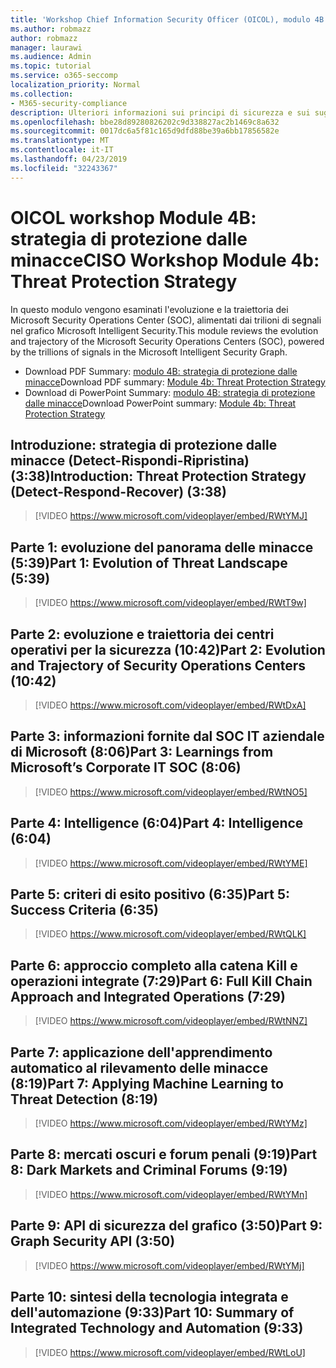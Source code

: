 ```yaml
---
title: 'Workshop Chief Information Security Officer (OICOL), modulo 4B: strategia di protezione dalle minacce'
ms.author: robmazz
author: robmazz
manager: laurawi
ms.audience: Admin
ms.topic: tutorial
ms.service: o365-seccomp
localization_priority: Normal
ms.collection:
- M365-security-compliance
description: Ulteriori informazioni sui principi di sicurezza e sui suggerimenti per modernizzare la sicurezza nell'organizzazione.
ms.openlocfilehash: bbe28d89280826202c9d338827ac2b1469c8a632
ms.sourcegitcommit: 0017dc6a5f81c165d9dfd88be39a6bb17856582e
ms.translationtype: MT
ms.contentlocale: it-IT
ms.lasthandoff: 04/23/2019
ms.locfileid: "32243367"
---
```

# <a name="ciso-workshop-module-4b-threat-protection-strategy"></a><span data-ttu-id="4c51c-103">OICOL workshop Module 4B: strategia di protezione dalle minacce</span><span class="sxs-lookup"><span data-stu-id="4c51c-103">CISO Workshop Module 4b: Threat Protection Strategy</span></span> 

<span data-ttu-id="4c51c-104">In questo modulo vengono esaminati l'evoluzione e la traiettoria dei Microsoft Security Operations Center (SOC), alimentati dai trilioni di segnali nel grafico Microsoft Intelligent Security.</span><span class="sxs-lookup"><span data-stu-id="4c51c-104">This module reviews the evolution and trajectory of the Microsoft Security Operations Centers (SOC), powered by the trillions of signals in the Microsoft Intelligent Security Graph.</span></span>

- <span data-ttu-id="4c51c-105">Download PDF Summary: [modulo 4B: strategia di protezione dalle minacce](media/ciso-workshop-4b-threat-protection-strategy.pdf)</span><span class="sxs-lookup"><span data-stu-id="4c51c-105">Download PDF summary: [Module 4b: Threat Protection Strategy](media/ciso-workshop-4b-threat-protection-strategy.pdf)</span></span>
- <span data-ttu-id="4c51c-106">Download di PowerPoint Summary: [modulo 4B: strategia di protezione dalle minacce](https://docs.microsoft.com/office365/securitycompliance/media/ciso-workshop-4b-threat-protection-strategy.pptx)</span><span class="sxs-lookup"><span data-stu-id="4c51c-106">Download PowerPoint summary: [Module 4b: Threat Protection Strategy](https://docs.microsoft.com/office365/securitycompliance/media/ciso-workshop-4b-threat-protection-strategy.pptx)</span></span>

## <a name="introduction-threat-protection-strategy-detect-respond-recover-338"></a><span data-ttu-id="4c51c-107">Introduzione: strategia di protezione dalle minacce (Detect-Rispondi-Ripristina) (3:38)</span><span class="sxs-lookup"><span data-stu-id="4c51c-107">Introduction: Threat Protection Strategy (Detect-Respond-Recover) (3:38)</span></span>

> [!VIDEO https://www.microsoft.com/videoplayer/embed/RWtYMJ]

## <a name="part-1-evolution-of-threat-landscape-539"></a><span data-ttu-id="4c51c-108">Parte 1: evoluzione del panorama delle minacce (5:39)</span><span class="sxs-lookup"><span data-stu-id="4c51c-108">Part 1: Evolution of Threat Landscape (5:39)</span></span>

> [!VIDEO https://www.microsoft.com/videoplayer/embed/RWtT9w]

## <a name="part-2-evolution-and-trajectory-of-security-operations-centers-1042"></a><span data-ttu-id="4c51c-109">Parte 2: evoluzione e traiettoria dei centri operativi per la sicurezza (10:42)</span><span class="sxs-lookup"><span data-stu-id="4c51c-109">Part 2: Evolution and Trajectory of Security Operations Centers (10:42)</span></span>

> [!VIDEO https://www.microsoft.com/videoplayer/embed/RWtDxA]

## <a name="part-3-learnings-from-microsofts-corporate-it-soc-806"></a><span data-ttu-id="4c51c-110">Parte 3: informazioni fornite dal SOC IT aziendale di Microsoft (8:06)</span><span class="sxs-lookup"><span data-stu-id="4c51c-110">Part 3: Learnings from Microsoft’s Corporate IT SOC (8:06)</span></span>

> [!VIDEO https://www.microsoft.com/videoplayer/embed/RWtNO5]

## <a name="part-4-intelligence-604"></a><span data-ttu-id="4c51c-111">Parte 4: Intelligence (6:04)</span><span class="sxs-lookup"><span data-stu-id="4c51c-111">Part 4: Intelligence (6:04)</span></span>

> [!VIDEO https://www.microsoft.com/videoplayer/embed/RWtYME]

## <a name="part-5-success-criteria-635"></a><span data-ttu-id="4c51c-112">Parte 5: criteri di esito positivo (6:35)</span><span class="sxs-lookup"><span data-stu-id="4c51c-112">Part 5: Success Criteria (6:35)</span></span>

> [!VIDEO https://www.microsoft.com/videoplayer/embed/RWtQLK]

## <a name="part-6-full-kill-chain-approach-and-integrated-operations-729"></a><span data-ttu-id="4c51c-113">Parte 6: approccio completo alla catena Kill e operazioni integrate (7:29)</span><span class="sxs-lookup"><span data-stu-id="4c51c-113">Part 6: Full Kill Chain Approach and Integrated Operations (7:29)</span></span>

> [!VIDEO https://www.microsoft.com/videoplayer/embed/RWtNNZ]

## <a name="part-7-applying-machine-learning-to-threat-detection-819"></a><span data-ttu-id="4c51c-114">Parte 7: applicazione dell'apprendimento automatico al rilevamento delle minacce (8:19)</span><span class="sxs-lookup"><span data-stu-id="4c51c-114">Part 7: Applying Machine Learning to Threat Detection (8:19)</span></span>

> [!VIDEO https://www.microsoft.com/videoplayer/embed/RWtYMz]

## <a name="part-8-dark-markets-and-criminal-forums-919"></a><span data-ttu-id="4c51c-115">Parte 8: mercati oscuri e forum penali (9:19)</span><span class="sxs-lookup"><span data-stu-id="4c51c-115">Part 8: Dark Markets and Criminal Forums (9:19)</span></span>

> [!VIDEO https://www.microsoft.com/videoplayer/embed/RWtYMn]

## <a name="part-9-graph-security-api-350"></a><span data-ttu-id="4c51c-116">Parte 9: API di sicurezza del grafico (3:50)</span><span class="sxs-lookup"><span data-stu-id="4c51c-116">Part 9: Graph Security API (3:50)</span></span>

> [!VIDEO https://www.microsoft.com/videoplayer/embed/RWtYMj]

## <a name="part-10-summary-of-integrated-technology-and-automation-933"></a><span data-ttu-id="4c51c-117">Parte 10: sintesi della tecnologia integrata e dell'automazione (9:33)</span><span class="sxs-lookup"><span data-stu-id="4c51c-117">Part 10: Summary of Integrated Technology and Automation (9:33)</span></span>

> [!VIDEO https://www.microsoft.com/videoplayer/embed/RWtLoU]